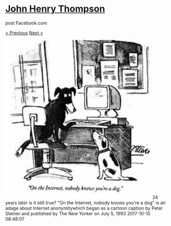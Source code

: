 # [John Henry Thompson](../README.md)
post Facebook.com

[< Previous](2017-10-16-1.md) [Next >](2017-10-13-1.md)

[![](../media/2017-10-15/Timeline-Photos-24-years-later-is-it-still-true-On-the-Internet.jpg)](../README.md)
24 years later is it still true? 
"On the Internet, nobody knows you're a dog" is an adage about Internet anonymitywhich began as a cartoon caption by Peter Steiner and published by The New Yorker on July 5, 1993
2017-10-15 08:48:07